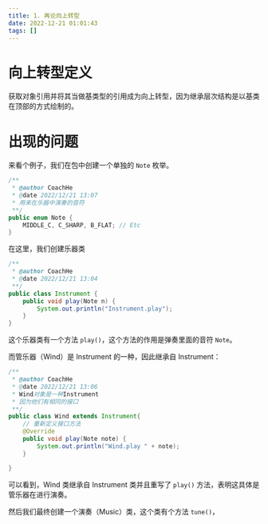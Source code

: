 ```yaml
---
title: 1. 再论向上转型  
date: 2022-12-21 01:01:43  
tags: []  
---
```


# 向上转型定义

获取对象引用并将其当做基类型的引用成为向上转型，因为继承层次结构是以基类在顶部的方式绘制的。

# 出现的问题

来看个例子，我们在包中创建一个单独的 `Note` 枚举。

```java
/**
 * @author CoachHe
 * @date 2022/12/21 13:07
 * 用来在乐器中演奏的音符
 **/
public enum Note {
    MIDDLE_C, C_SHARP, B_FLAT; // Etc
}
```

在这里，我们创建乐器类

```java
/**
 * @author CoachHe
 * @date 2022/12/21 13:04
 **/
public class Instrument {
    public void play(Note n) {
        System.out.println("Instrument.play");
    }
}
```

这个乐器类有一个方法 `play()`，这个方法的作用是弹奏里面的音符 `Note`。

而管乐器（Wind）是 Instrument 的一种，因此继承自 Instrument：

```java
/**
 * @author CoachHe
 * @date 2022/12/21 13:06
 * Wind对象是一种Instrument
 * 因为他们有相同的接口
 **/
public class Wind extends Instrument{
    // 重新定义接口方法
    @Override
    public void play(Note note) {
        System.out.println("Wind.play " + note);
    }

}
```

可以看到，Wind 类继承自 Instrument 类并且重写了 `play()` 方法，表明这具体是管乐器在进行演奏。

然后我们最终创建一个演奏（Music）类，这个类有个方法 `tune()`，

